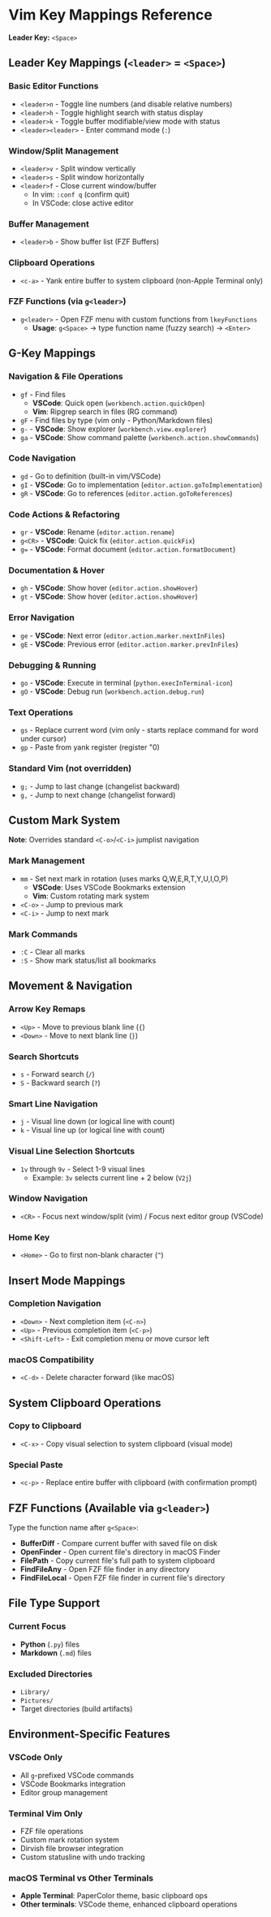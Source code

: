 # Vim Key Mappings Reference

**Leader Key:** `<Space>`

## Leader Key Mappings (`<leader>` = `<Space>`)

### Basic Editor Functions
- `<leader>n` - Toggle line numbers (and disable relative numbers)
- `<leader>h` - Toggle highlight search with status display
- `<leader>k` - Toggle buffer modifiable/view mode with status
- `<leader><leader>` - Enter command mode (`:`)

### Window/Split Management
- `<leader>v` - Split window vertically
- `<leader>s` - Split window horizontally  
- `<leader>f` - Close current window/buffer
  - In vim: `:conf q` (confirm quit)
  - In VSCode: close active editor

### Buffer Management
- `<leader>b` - Show buffer list (FZF Buffers)

### Clipboard Operations
- `<c-a>` - Yank entire buffer to system clipboard (non-Apple Terminal only)

### FZF Functions (via `g<leader>`)
- `g<leader>` - Open FZF menu with custom functions from `lkeyFunctions`
  - **Usage**: `g<Space>` → type function name (fuzzy search) → `<Enter>`

## G-Key Mappings

### Navigation & File Operations
- `gf` - Find files
  - **VSCode**: Quick open (`workbench.action.quickOpen`)
  - **Vim**: Ripgrep search in files (RG command)
- `gF` - Find files by type (vim only - Python/Markdown files)
- `g-` - **VSCode**: Show explorer (`workbench.view.explorer`)
- `ga` - **VSCode**: Show command palette (`workbench.action.showCommands`)

### Code Navigation
- `gd` - Go to definition (built-in vim/VSCode)
- `gI` - **VSCode**: Go to implementation (`editor.action.goToImplementation`)
- `gR` - **VSCode**: Go to references (`editor.action.goToReferences`)

### Code Actions & Refactoring  
- `gr` - **VSCode**: Rename (`editor.action.rename`)
- `g<CR>` - **VSCode**: Quick fix (`editor.action.quickFix`)
- `g=` - **VSCode**: Format document (`editor.action.formatDocument`)

### Documentation & Hover
- `gh` - **VSCode**: Show hover (`editor.action.showHover`)
- `gt` - **VSCode**: Show hover (`editor.action.showHover`)

### Error Navigation
- `ge` - **VSCode**: Next error (`editor.action.marker.nextInFiles`)
- `gE` - **VSCode**: Previous error (`editor.action.marker.prevInFiles`)

### Debugging & Running
- `go` - **VSCode**: Execute in terminal (`python.execInTerminal-icon`)
- `gO` - **VSCode**: Debug run (`workbench.action.debug.run`)

### Text Operations
- `gs` - Replace current word (vim only - starts replace command for word under cursor)
- `gp` - Paste from yank register (register "0)

### Standard Vim (not overridden)
- `g;` - Jump to last change (changelist backward)
- `g,` - Jump to next change (changelist forward)

## Custom Mark System

**Note**: Overrides standard `<C-o>`/`<C-i>` jumplist navigation

### Mark Management
- `mm` - Set next mark in rotation (uses marks Q,W,E,R,T,Y,U,I,O,P)
  - **VSCode**: Uses VSCode Bookmarks extension
  - **Vim**: Custom rotating mark system
- `<C-o>` - Jump to previous mark
- `<C-i>` - Jump to next mark

### Mark Commands
- `:C` - Clear all marks
- `:S` - Show mark status/list all bookmarks

## Movement & Navigation

### Arrow Key Remaps
- `<Up>` - Move to previous blank line (`{`)
- `<Down>` - Move to next blank line (`}`)

### Search Shortcuts
- `s` - Forward search (`/`)
- `S` - Backward search (`?`)

### Smart Line Navigation
- `j` - Visual line down (or logical line with count)
- `k` - Visual line up (or logical line with count)

### Visual Line Selection Shortcuts
- `1v` through `9v` - Select 1-9 visual lines
  - Example: `3v` selects current line + 2 below (`V2j`)

### Window Navigation
- `<CR>` - Focus next window/split (vim) / Focus next editor group (VSCode)

### Home Key
- `<Home>` - Go to first non-blank character (`^`)

## Insert Mode Mappings

### Completion Navigation
- `<Down>` - Next completion item (`<C-n>`)
- `<Up>` - Previous completion item (`<C-p>`)
- `<Shift-Left>` - Exit completion menu or move cursor left

### macOS Compatibility
- `<C-d>` - Delete character forward (like macOS)

## System Clipboard Operations

### Copy to Clipboard
- `<C-x>` - Copy visual selection to system clipboard (visual mode)

### Special Paste
- `<c-p>` - Replace entire buffer with clipboard (with confirmation prompt)

## FZF Functions (Available via `g<leader>`)

Type the function name after `g<Space>`:

- **BufferDiff** - Compare current buffer with saved file on disk
- **OpenFinder** - Open current file's directory in macOS Finder
- **FilePath** - Copy current file's full path to system clipboard
- **FindFileAny** - Open FZF file finder in any directory
- **FindFileLocal** - Open FZF file finder in current file's directory

## File Type Support

### Current Focus
- **Python** (`.py`) files
- **Markdown** (`.md`) files

### Excluded Directories
- `Library/`
- `Pictures/`
- Target directories (build artifacts)

## Environment-Specific Features

### VSCode Only
- All `g`-prefixed VSCode commands
- VSCode Bookmarks integration
- Editor group management

### Terminal Vim Only  
- FZF file operations
- Custom mark rotation system
- Dirvish file browser integration
- Custom statusline with undo tracking

### macOS Terminal vs Other Terminals
- **Apple Terminal**: PaperColor theme, basic clipboard ops
- **Other terminals**: VSCode theme, enhanced clipboard operations
